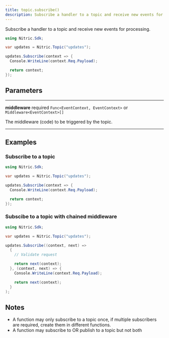 ```yaml
---
title: topic.subscribe()
description: Subscribe a handler to a topic and receive new events for processing.
---
```


Subscribe a handler to a topic and receive new events for processing.

```csharp
using Nitric.Sdk;

var updates = Nitric.Topic("updates");

updates.Subscribe(context => {
  Console.WriteLine(context.Req.Payload);

  return context;
});
```

## Parameters

---

**middleware** required `Func<EventContext, EventContext>` or `Middleware<EventContext>[]`

The middleware (code) to be triggered by the topic.

---

## Examples

### Subscribe to a topic

```csharp
using Nitric.Sdk;

var updates = Nitric.Topic("updates");

updates.Subscribe(context => {
  Console.WriteLine(context.Req.Payload);

  return context;
});
```

### Subscibe to a topic with chained middleware

```csharp
using Nitric.Sdk;

var updates = Nitric.Topic("updates");

updates.Subscribe((context, next) => 
  {
    // Validate request

    return next(context);
  }, (context, next) => {
    Console.WriteLine(context.Req.Payload);

    return next(context);
  }
);
```

## Notes

- A function may only subscribe to a topic once, if multiple subscribers are required, create them in different functions.
- A function may subscribe to OR publish to a topic but not both
